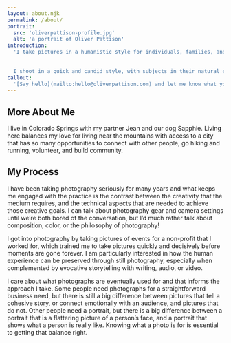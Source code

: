 ```yaml
---
layout: about.njk
permalink: /about/
portrait:
  src: 'oliverpattison-profile.jpg'
  alt: 'a portrait of Oliver Pattison'
introduction: 
  'I take pictures in a humanistic style for individuals, families, and businesses who want a realistic document of their life or work.
  
  
  I shoot in a quick and candid style, with subjects in their natural environments. I tend to take mostly unposed pictures but I can also collaborate with you on a story you would like to tell. I am a careful editor who can help shape a narrative for you and deliver consistent results in a distinctive style. I want to help you record something honest and emotional, whether through a portrait or framing a small moment in your life.'
callout: 
  '[Say hello](mailto:hello@oliverpattison.com) and let me know what you’re looking for.'
---
```



## More About Me

I live in Colorado Springs with my partner Jean and our dog Sapphie. Living here balances my love for living near the mountains with access to a city that has so many opportunities to connect with other people, go hiking and running, volunteer, and build community.

## My Process

I have been taking photography seriously for many years and what keeps me engaged with the practice is the contrast between the creativity that the medium requires, and the technical aspects that are needed to achieve those creative goals. I can talk about photography gear and camera settings until we’re both bored of the conversation, but I’d much rather talk about composition, color, or the philosophy of photography!

I got into photography by taking pictures of events for a non-profit that I worked for, which trained me to take pictures quickly and decisively before moments are gone forever. I am particularly interested in how the human experience can be preserved through still photography, especially when complemented by evocative storytelling with writing, audio, or video.

I care about what photographs are eventually used for and that informs the approach I take. Some people need photographs for a straightforward business need, but there is still a big difference between pictures that tell a cohesive story, or connect emotionally with an audience, and pictures that do not. Other people need a portrait, but there is a big difference between a portrait that is a flattering picture of a person’s face, and a portrait that shows what a person is really like. Knowing what a photo is for is essential to getting that balance right.